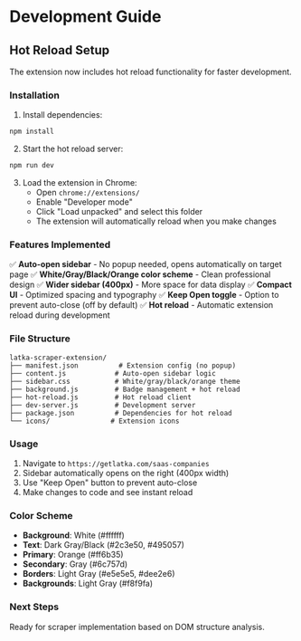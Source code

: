 # Development Guide

## Hot Reload Setup

The extension now includes hot reload functionality for faster development.

### Installation

1. Install dependencies:
```bash
npm install
```

2. Start the hot reload server:
```bash
npm run dev
```

3. Load the extension in Chrome:
   - Open `chrome://extensions/`
   - Enable "Developer mode"
   - Click "Load unpacked" and select this folder
   - The extension will automatically reload when you make changes

### Features Implemented

✅ **Auto-open sidebar** - No popup needed, opens automatically on target page
✅ **White/Gray/Black/Orange color scheme** - Clean professional design
✅ **Wider sidebar (400px)** - More space for data display
✅ **Compact UI** - Optimized spacing and typography
✅ **Keep Open toggle** - Option to prevent auto-close (off by default)
✅ **Hot reload** - Automatic extension reload during development

### File Structure

```
latka-scraper-extension/
├── manifest.json          # Extension config (no popup)
├── content.js            # Auto-open sidebar logic
├── sidebar.css           # White/gray/black/orange theme
├── background.js         # Badge management + hot reload
├── hot-reload.js         # Hot reload client
├── dev-server.js         # Development server
├── package.json          # Dependencies for hot reload
└── icons/               # Extension icons
```

### Usage

1. Navigate to `https://getlatka.com/saas-companies`
2. Sidebar automatically opens on the right (400px width)
3. Use "Keep Open" button to prevent auto-close
4. Make changes to code and see instant reload

### Color Scheme

- **Background**: White (#ffffff)
- **Text**: Dark Gray/Black (#2c3e50, #495057)
- **Primary**: Orange (#ff6b35)
- **Secondary**: Gray (#6c757d)
- **Borders**: Light Gray (#e5e5e5, #dee2e6)
- **Backgrounds**: Light Gray (#f8f9fa)

### Next Steps

Ready for scraper implementation based on DOM structure analysis.